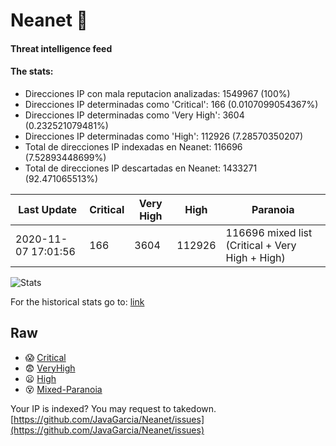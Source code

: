 # Neanet :hocho:
#### Threat intelligence feed
#### The stats:

- Direcciones IP con mala reputacion analizadas: 1549967 (100%)
- Direcciones IP determinadas como 'Critical':  166 (0.0107099054367%)
- Direcciones IP determinadas como 'Very High':  3604 (0.232521079481%)
- Direcciones IP determinadas como 'High':  112926 (7.28570350207)
- Total de direcciones IP indexadas en Neanet:  116696 (7.52893448699%)
- Total de direcciones IP descartadas en Neanet:  1433271 (92.471065513%)

| Last Update | Critical | Very High | High | Paranoia |
| --- | --- | --- | --- | --- |
| 2020-11-07 17:01:56 | 166 | 3604 | 112926 | 116696 mixed list (Critical + Very High + High)|

![Stats](https://docs.google.com/spreadsheets/d/e/2PACX-1vSnaNMIXVabIpDJjufMlzH7poXnshF3mgd8Is1g9ytUEzVsP5my4Trn8f-xkoLLQ38xpL3HtmUexLo6/pubchart?oid=501124687&format=image)

For the historical stats go to: [link](/stats.csv)
## Raw
- :scream: [Critical](https://raw.githubusercontent.com/JavaGarcia/Neanet/master/blacklists/neanet_critical.txt)
- :fearful: [VeryHigh](https://raw.githubusercontent.com/JavaGarcia/Neanet/master/blacklists/neanet_veryHigh.txtt)
- :frowning: [High](https://raw.githubusercontent.com/JavaGarcia/Neanet/master/blacklists/neanet_high.txt)
- :dizzy_face: [Mixed-Paranoia](https://raw.githubusercontent.com/JavaGarcia/Neanet/master/blacklists/neanet_all.txt)


Your IP is indexed? You may request to takedown. [https://github.com/JavaGarcia/Neanet/issues](https://github.com/JavaGarcia/Neanet/issues)






















































































































































































































































































































































































































































































































































































































































































































































































































































































































































































































































































































































































































































































































































































































































































































































































































































































































































































































































































































































































































































